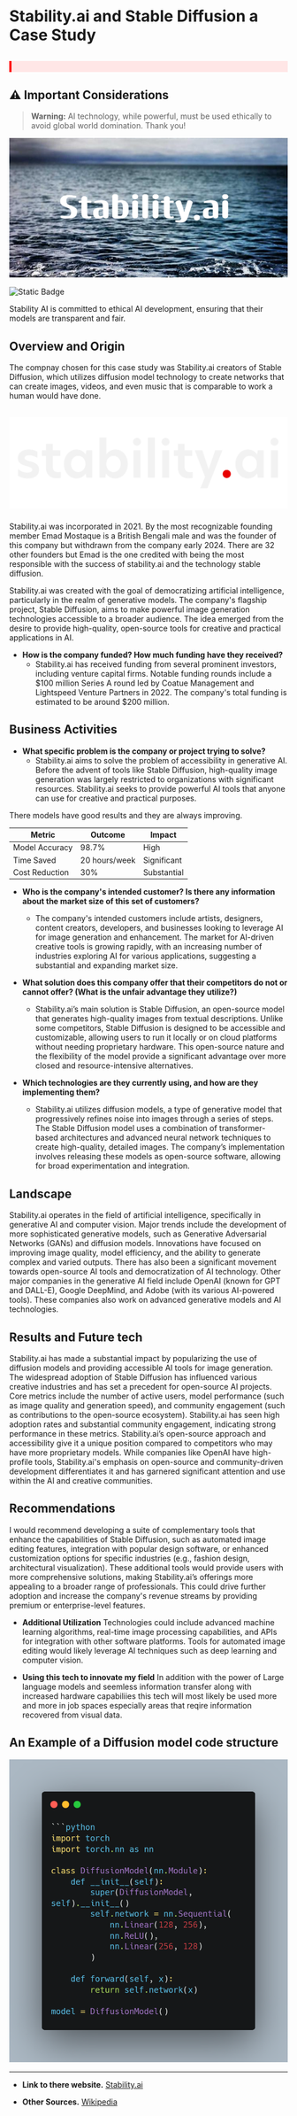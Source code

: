 # Stability.ai and Stable Diffusion a Case Study
## <div style="border-left: 4px solid #f00; padding: 10px; background-color: #ffe6e6;">


## ⚠️ **Important Considerations**

> **Warning:** AI technology, while powerful, must be used ethically to avoid global world domination. Thank you!




![Banner](Stability.ai.png)


![Static Badge](https://img.shields.io/badge/Cameron_Burgess-Made_this_Case_Study-green)


Stability AI is committed to ethical AI development, ensuring that their models are transparent and fair.
## Overview and Origin


The compnay chosen for this case study was Stability.ai creators of Stable Diffusion, which utilizes diffusion model technology to create networks that can create images, videos, and even music that is comparable to work a human would have done. 

![Logo](https://github.com/KingCam12/ai-case-study/blob/3f241fde139a66a86270886b11ed7c9b3c4e87fa/StabilityAi_Logo_White-19.png)
---
Stability.ai was incorporated in 2021. By the most recognizable founding member Emad Mostaque is a British Bengali male and was the founder of this company but withdrawn from the company early 2024. There are 32 other founders but Emad is the one credited with being the most responsible with the success of stability.ai and the technology stable diffusion. 

Stability.ai was created with the goal of democratizing artificial intelligence, particularly in the realm of generative models. The company's flagship project, Stable Diffusion, aims to make powerful image generation technologies accessible to a broader audience. The idea emerged from the desire to provide high-quality, open-source tools for creative and practical applications in AI.

* **How is the company funded? How much funding have they received?** 
  - Stability.ai has received funding from several prominent investors, including venture capital firms. Notable funding rounds include a $100 million Series A round led by Coatue Management and Lightspeed Venture Partners in 2022. The company's total funding is estimated to be around $200 million.

## Business Activities

* **What specific problem is the company or project trying to solve?** 
  - Stability.ai aims to solve the problem of accessibility in generative AI. Before the advent of tools like Stable Diffusion, high-quality image generation was largely restricted to organizations with significant resources. Stability.ai seeks to provide powerful AI tools that anyone can use for creative and practical purposes.

There models have good results and they are always improving. 

| Metric         | Outcome        | Impact          |
| -------------- | -------------- | --------------- |
| Model Accuracy | 98.7%          | High            |
| Time Saved     | 20 hours/week  | Significant     |
| Cost Reduction | 30%            | Substantial     |

* **Who is the company's intended customer? Is there any information about the market size of this set of customers?** 
  - The company's intended customers include artists, designers, content creators, developers, and businesses looking to leverage AI for image generation and enhancement. The market for AI-driven creative tools is growing rapidly, with an increasing number of industries exploring AI for various applications, suggesting a substantial and expanding market size.

* **What solution does this company offer that their competitors do not or cannot offer? (What is the unfair advantage they utilize?)** 
  - Stability.ai’s main solution is Stable Diffusion, an open-source model that generates high-quality images from textual descriptions. Unlike some competitors, Stable Diffusion is designed to be accessible and customizable, allowing users to run it locally or on cloud platforms without needing proprietary hardware. This open-source nature and the flexibility of the model provide a significant advantage over more closed and resource-intensive alternatives.

* **Which technologies are they currently using, and how are they implementing them?** 
  - Stability.ai utilizes diffusion models, a type of generative model that progressively refines noise into images through a series of steps. The Stable Diffusion model uses a combination of transformer-based architectures and advanced neural network techniques to create high-quality, detailed images. The company’s implementation involves releasing these models as open-source software, allowing for broad experimentation and integration.

## Landscape


  Stability.ai operates in the field of artificial intelligence, specifically in generative AI and computer vision. Major trends include the development of more sophisticated generative models, such as Generative Adversarial Networks (GANs) and diffusion models. Innovations have focused on improving image quality, model efficiency, and the ability to generate complex and varied outputs. There has also been a significant movement towards open-source AI tools and democratization of AI technology. Other major companies in the generative AI field include OpenAI (known for GPT and DALL-E), Google DeepMind, and Adobe (with its various AI-powered tools). These companies also work on advanced generative models and AI technologies.

## Results and Future tech

Stability.ai has made a substantial impact by popularizing the use of diffusion models and providing accessible AI tools for image generation. The widespread adoption of Stable Diffusion has influenced various creative industries and has set a precedent for open-source AI projects. Core metrics include the number of active users, model performance (such as image quality and generation speed), and community engagement (such as contributions to the open-source ecosystem). Stability.ai has seen high adoption rates and substantial community engagement, indicating strong performance in these metrics. Stability.ai’s open-source approach and accessibility give it a unique position compared to competitors who may have more proprietary models. While companies like OpenAI have high-profile tools, Stability.ai's emphasis on open-source and community-driven development differentiates it and has garnered significant attention and use within the AI and creative communities.

## Recommendations

  I would recommend developing a suite of complementary tools that enhance the capabilities of Stable Diffusion, such as automated image editing features, integration with popular design software, or enhanced customization options for specific industries (e.g., fashion design, architectural visualization). These additional tools would provide users with more comprehensive solutions, making Stability.ai’s offerings more appealing to a broader range of professionals. This could drive further adoption and increase the company's revenue streams by providing premium or enterprise-level features.

* **Additional Utilization** 
Technologies could include advanced machine learning algorithms, real-time image processing capabilities, and APIs for integration with other software platforms. Tools for automated image editing would likely leverage AI techniques such as deep learning and computer vision.

* **Using this tech to innovate my field** 
  In addition with the power of Large language models and seemless information transfer along with increased hardware capabiliies this tech will most likely be used more and more in job spaces especially areas that reqire information recovered from visual data. 

## An Example of a Diffusion model code structure
![./basic_diffusion_model.png](https://github.com/KingCam12/ai-case-study/blob/601240d984cfb9149c5fc766d8b884cbe07c159a/basic%20diffusion%20model.png)

---
* **Link to there website.**
  [Stability.ai](https://www.stability.ai)

* **Other Sources.**
[Wikipedia](https://en.wikipedia.org/wiki/Stability_AI)
